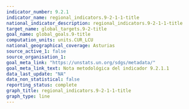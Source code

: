 ```yaml
---
indicator_number: 9.2.1
indicator_name: regional_indicators.9-2-1-1-title
national_indicator_description: regional_indicators.9-2-1-1-title
target_name: global_targets.9-2-title
goal_name: global_goals.9-title
computation_units: units.CUR_LCU
national_geographical_coverage: Asturias
source_active_1: false
source_organisation_1:  
goal_meta_link: "https://unstats.un.org/sdgs/metadata/"
goal_meta_link_text: Nota metodológica del indicador 9.2.1.1
data_last_update: "NA"
data_non_statistical: false
reporting_status: complete
graph_title: regional_indicators.9-2-1-1-title
graph_type: line
---
```

